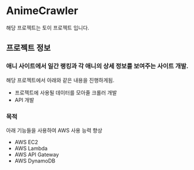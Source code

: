 # AnimeCrawler
해당 프로젝트는 토이 프로젝트 입니다.

## 프로젝트 정보
### 애니 사이트에서 일간 랭킹과 각 애니의 상세 정보를 보여주는 사이트 개발.
해당 프로젝트에서 아래와 같은 내용을 진행하게됨.
- 프로젝트에 사용될 데이터를 모아줄 크롤러 개발
- API 개발

### 목적
아래 기능들을 사용하여 AWS 사용 능력 향상
- AWS EC2
- AWS Lambda
- AWS API Gateway
- AWS DynamoDB
